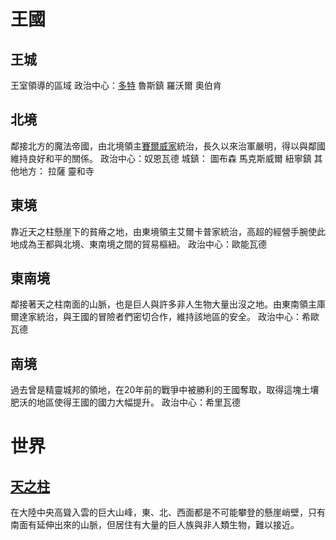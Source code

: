 <!-- TITLE: 地理列表 -->
<!-- SUBTITLE: 自然、人文 -->

# 王國
## 王城
王室領導的區域
政治中心：[多特](多特)
魯斯鎮
羅沃爾
奧伯肯
## 北境
鄰接北方的魔法帝國，由北境領主[賽爾威家](/組織/賽威爾家)統治，長久以來治軍嚴明，得以與鄰國維持良好和平的關係。
政治中心：奴恩瓦德
城鎮：
圖布森
馬克斯威爾
紐寧鎮
其他地方：
拉薩
靈和寺
## 東境
靠近天之柱懸崖下的貧瘠之地，由東境領主艾爾卡普家統治，高超的經營手腕使此地成為王都與北境、東南境之間的貿易樞紐。
政治中心：歐能瓦德
## 東南境
鄰接著天之柱南面的山脈，也是巨人與許多非人生物大量出沒之地。由東南領主庫爾達家統治，與王國的冒險者們密切合作，維持該地區的安全。
政治中心：希歐瓦德
## 南境
過去曾是精靈城邦的領地，在20年前的戰爭中被勝利的王國奪取，取得這塊土壤肥沃的地區使得王國的國力大幅提升。
政治中心：希里瓦德

# 世界
## [天之柱](天之柱)
在大陸中央高聳入雲的巨大山峰，東、北、西面都是不可能攀登的懸崖峭壁，只有南面有延伸出來的山脈，但居住有大量的巨人族與非人類生物，難以接近。